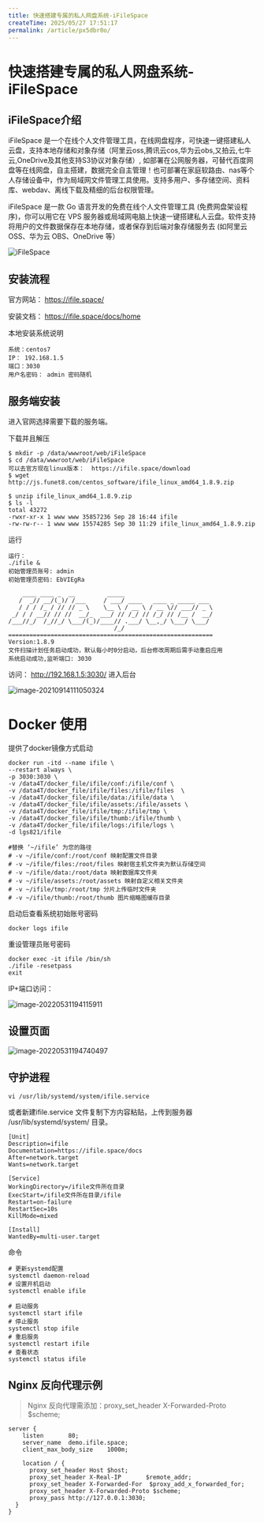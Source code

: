 ```yaml
---
title: 快速搭建专属的私人网盘系统-iFileSpace
createTime: 2025/05/27 17:51:17
permalink: /article/px5dbr0o/
---
```

# 快速搭建专属的私人网盘系统-iFileSpace

## iFileSpace介绍

iFileSpace 是一个在线个人文件管理工具，在线网盘程序，可快速一键搭建私人云盘，支持本地存储和对象存储（阿里云oss,腾讯云cos,华为云obs,又拍云,七牛云,OneDrive及其他支持S3协议对象存储）, 如部署在公网服务器，可替代百度网盘等在线网盘，自主搭建，数据完全自主管理！也可部署在家庭软路由、nas等个人存储设备中，作为局域网文件管理工具使用。支持多用户、多存储空间、资料库、webdav、离线下载及精细的后台权限管理。

iFileSpace 是一款 Go 语言开发的免费在线个人文件管理工具 (免费网盘架设程序)，你可以用它在 VPS 服务器或局域网电脑上快速一键搭建私人云盘。软件支持将用户的文件数据保存在本地存储，或者保存到后端对象存储服务去 (如阿里云 OSS、华为云 OBS、OneDrive 等）

![iFileSpace](https://imgoss.xgss.net/picgo/iFileSpace.jpg?aliyun)

## 安装流程

官方网站： https://ifile.space/

安装文档： https://ifile.space/docs/home

本地安装系统说明

```
系统：centos7
IP： 192.168.1.5
端口：3030
用户名密码： admin 密码随机
```



## 服务端安装

进入官网选择需要下载的服务端。

下载并且解压

```
$ mkdir -p /data/wwwroot/web/iFileSpace
$ cd /data/wwwroot/web/iFileSpace
可以去官方现在linux版本：  https://ifile.space/download
$ wget http://js.funet8.com/centos_software/ifile_linux_amd64_1.8.9.zip

$ unzip ifile_linux_amd64_1.8.9.zip 
$ ls -l
total 43272
-rwxr-xr-x 1 www www 35857236 Sep 28 16:44 ifile
-rw-rw-r-- 1 www www 15574285 Sep 30 11:29 ifile_linux_amd64_1.8.9.zip
```

运行

```
运行：
./ifile &
初始管理员账号: admin
初始管理员密码: EbVIEgRa

    ____ ____ _  __         _____                         
   /  _// __/(_)/ /___     / ___/ ____   ____ _ _____ ___ 
   / / / /_ / // // _ \    \__ \ / __ \ / __ \// ___// _ \
 _/ / / __// // //  __/_  ___/ // /_/ // /_/ // /__ /  __/
/___//_/  /_//_/ \___/(_)/____// .___/ \__,_/ \___/ \___/ 
                              /_/                         
==========================================================
Version:1.8.9
文件扫描计划任务启动成功，默认每小时0分启动，后台修改周期后需手动重启应用
系统启动成功,监听端口: 3030
```

访问： http://192.168.1.5:3030/ 进入后台

![image-20210914111050324](https://imgoss.xgss.net/picgo/image-20210914111050324.png?aliyun)



# Docker 使用

提供了docker镜像方式启动

```
docker run -itd --name ifile \
--restart always \
-p 3030:3030 \
-v /data4T/docker_file/ifile/conf:/ifile/conf \
-v /data4T/docker_file/ifile/files:/ifile/files  \
-v /data4T/docker_file/ifile/data:/ifile/data \
-v /data4T/docker_file/ifile/assets:/ifile/assets \
-v /data4T/docker_file/ifile/tmp:/ifile/tmp \
-v /data4T/docker_file/ifile/thumb:/ifile/thumb \
-v /data4T/docker_file/ifile/logs:/ifile/logs \
-d lgs821/ifile

#替换 ‘~/ifile’ 为您的路径
# -v ~/ifile/conf:/root/conf 映射配置文件目录
# -v ~/ifile/files:/root/files 映射宿主机文件夹为默认存储空间
# -v ~/ifile/data:/root/data 映射数据库文件夹
# -v ~/ifile/assets:/root/assets 映射自定义相关文件夹
# -v ~/ifile/tmp:/root/tmp 分片上传临时文件夹
# -v ~/ifile/thumb:/root/thumb 图片缩略图缓存目录
```

启动后查看系统初始账号密码

```
docker logs ifile
```

重设管理员账号密码

```
docker exec -it ifile /bin/sh
./ifile -resetpass
exit
```

IP+端口访问：

![image-20220531194115911](https://imgoss.xgss.net/picgo/image-20220531194115911.png?aliyun)

## 设置页面

![image-20220531194740497](https://imgoss.xgss.net/picgo/image-20220531194740497.png?aliyun)

## 守护进程

```
vi /usr/lib/systemd/system/ifile.service
```

或者新建ifile.service 文件复制下方内容粘贴，上传到服务器 /usr/lib/systemd/system/ 目录。

```
[Unit]
Description=ifile
Documentation=https://ifile.space/docs
After=network.target
Wants=network.target

[Service]
WorkingDirectory=/ifile文件所在目录
ExecStart=/ifile文件所在目录/ifile
Restart=on-failure
RestartSec=10s
KillMode=mixed

[Install]
WantedBy=multi-user.target
```



命令

```
# 更新systemd配置
systemctl daemon-reload
# 设置开机启动
systemctl enable ifile

# 启动服务
systemctl start ifile
# 停止服务
systemctl stop ifile
# 重启服务
systemctl restart ifile
# 查看状态
systemctl status ifile
```

## Nginx 反向代理示例

> Nginx 反向代理需添加：proxy_set_header X-Forwarded-Proto $scheme;

```
server {
    listen       80;
    server_name  demo.ifile.space;
    client_max_body_size    1000m;

    location / {
      proxy_set_header Host $host;
      proxy_set_header X-Real-IP       $remote_addr;
      proxy_set_header X-Forwarded-For  $proxy_add_x_forwarded_for;
      proxy_set_header X-Forwarded-Proto $scheme; 
      proxy_pass http://127.0.0.1:3030;
  }
}
```

